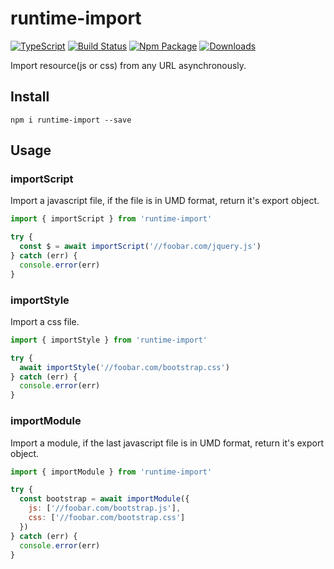 # runtime-import

[![TypeScript](https://img.shields.io/badge/lang-typescript-blue.svg)](https://www.tslang.cn/) [![Build Status](https://travis-ci.org/yusangeng/runtime-import.svg?branch=master)](https://travis-ci.org/yusangeng/runtime-import) [![Npm Package](https://badge.fury.io/js/runtime-import.svg)](https://www.npmjs.com/package/runtime-import) [![Downloads](https://img.shields.io/npm/dw/runtime-import.svg?style=flat)](https://www.npmjs.com/package/runtime-import)

Import resource(js or css) from any URL asynchronously.

##  Install

``` shell
npm i runtime-import --save
```

## Usage

### importScript

Import a javascript file, if the file is in UMD format, return it's export object.

``` js
import { importScript } from 'runtime-import'

try {
  const $ = await importScript('//foobar.com/jquery.js')
} catch (err) {
  console.error(err)
}
```

### importStyle

Import a css file.

``` js
import { importStyle } from 'runtime-import'

try {
  await importStyle('//foobar.com/bootstrap.css')
} catch (err) {
  console.error(err)
}
```

### importModule

Import a module, if the last javascript file is in UMD format, return it's export object.

``` js
import { importModule } from 'runtime-import'

try {
  const bootstrap = await importModule({
    js: ['//foobar.com/bootstrap.js'],
    css: ['//foobar.com/bootstrap.css']
  })
} catch (err) {
  console.error(err)
}
```
